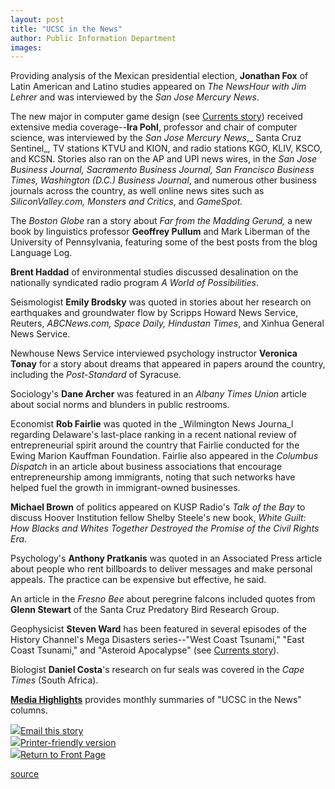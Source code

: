 ```yaml
---
layout: post
title: "UCSC in the News"
author: Public Information Department
images:
---
```


Providing analysis of the Mexican presidential election, **Jonathan Fox** of Latin American and Latino studies appeared on _The NewsHour with Jim Lehrer_ and was interviewed by the _San Jose Mercury News_.

The new major in computer game design (see [Currents story][1]) received extensive media coverage--**Ira Pohl**, professor and chair of computer science, was interviewed by the _San Jose Mercury News_,_ Santa Cruz Sentinel_, TV stations KTVU and KION, and radio stations KGO, KLIV, KSCO, and KCSN. Stories also ran on the AP and UPI news wires, in the _San Jose Business Journal, Sacramento Business Journal, San Francisco Business Times, Washington (D.C.) Business Journal_, and numerous other business journals across the country, as well online news sites such as _SiliconValley.com, Monsters and Critics_, and _GameSpot._

The _Boston Globe_ ran a story about _Far from the Madding Gerund,_ a new book by linguistics professor **Geoffrey Pullum** and Mark Liberman of the University of Pennsylvania, featuring some of the best posts from the blog Language Log.

**Brent Haddad** of environmental studies discussed desalination on the nationally syndicated radio program _A World of Possibilities_.

Seismologist **Emily Brodsky** was quoted in stories about her research on earthquakes and groundwater flow by Scripps Howard News Service, Reuters, _ABCNews.com, Space Daily, Hindustan Times_, and Xinhua General News Service.

Newhouse News Service interviewed psychology instructor **Veronica Tonay** for a story about dreams that appeared in papers around the country, including the _Post-Standard_ of Syracuse.

Sociology's **Dane Archer** was featured in an _Albany Times Union_ article about social norms and blunders in public restrooms.

Economist **Rob Fairlie** was quoted in the _Wilmington News Journa_l regarding Delaware's last-place ranking in a recent national review of entrepreneurial spirit around the country that Fairlie conducted for the Ewing Marion Kauffman Foundation. Fairlie also appeared in the _Columbus Dispatch_ in an article about business associations that encourage entrepreneurship among immigrants, noting that such networks have helped fuel the growth in immigrant-owned businesses.

**Michael Brown** of politics appeared on KUSP Radio's _Talk of the Bay_ to discuss Hoover Institution fellow Shelby Steele's new book, _White Guilt: How Blacks and Whites Together Destroyed the Promise of the Civil Rights Era_.

Psychology's **Anthony Pratkanis** was quoted in an Associated Press article about people who rent billboards to deliver messages and make personal appeals. The practice can be expensive but effective, he said.

An article in the _Fresno Bee_ about peregrine falcons included quotes from **Glenn Stewart** of the Santa Cruz Predatory Bird Research Group.

Geophysicist **Steven Ward** has been featured in several episodes of the History Channel's Mega Disasters series--"West Coast Tsunami," "East Coast Tsunami," and "Asteroid Apocalypse" (see [Currents story][2]).

Biologist **Daniel Costa**'s research on fur seals was covered in the _Cape Times_ (South Africa).

[ **Media Highlights**][3] provides monthly summaries of "UCSC in the News" columns.

![][4][Email this story][5]  
![][4][Printer-friendly version  
][6]![][4][Return to Front Page][7]

[1]: games.asp
[2]: brief-disasters.asp
[3]: http://www.ucsc.edu/news_events/media_highlights
[4]: ../../images/bulletarrow.gif
[5]: javascript:url();document.f1.submit();
[6]: javascript:popUp();
[7]: http://currents.ucsc.edu/

[source](http://www1.ucsc.edu/currents/06-07/07-17/news.asp "Permalink to news")
